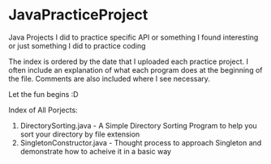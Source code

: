 # JavaPracticeProject
Java Projects I did to practice specific API or something I found interesting or just something I did to practice coding

The index is ordered by the date that I uploaded each practice project. I often include an explanation of what each program does at the beginning of the file. Comments are also included where I see necessary.

Let the fun begins :D

Index of All Porjects:

1. DirectorySorting.java - A Simple Directory Sorting Program to help you sort your directory by file extension
2. SingletonConstructor.java - Thought process to approach Singleton and demonstrate how to acheive it in a basic way 
